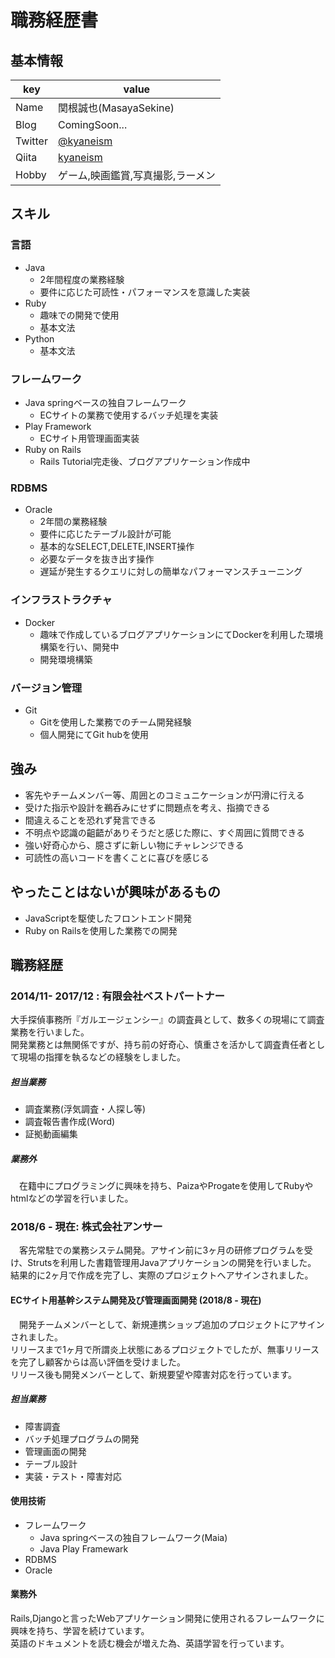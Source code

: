 # 職務経歴書
## 基本情報
|key|value|
|---|-----|
|Name|関根誠也(MasayaSekine)|
|Blog|ComingSoon...|
|Twitter|[@kyaneism](https://twitter.com/kyaneism)|
|Qiita|[kyaneism](https://qiita.com/kyaneism)|
|Hobby|ゲーム,映画鑑賞,写真撮影,ラーメン|

## スキル
### 言語
- Java
  - 2年間程度の業務経験
  - 要件に応じた可読性・パフォーマンスを意識した実装
- Ruby
  - 趣味での開発で使用
  - 基本文法
- Python
  - 基本文法

### フレームワーク
- Java springベースの独自フレームワーク
  - ECサイトの業務で使用するバッチ処理を実装
- Play Framework
  - ECサイト用管理画面実装
- Ruby on Rails
  - Rails Tutorial完走後、ブログアプリケーション作成中

### RDBMS
- Oracle
  - 2年間の業務経験
  - 要件に応じたテーブル設計が可能
  - 基本的なSELECT,DELETE,INSERT操作
  - 必要なデータを抜き出す操作
  - 遅延が発生するクエリに対しの簡単なパフォーマンスチューニング
  
### インフラストラクチャ
- Docker
  - 趣味で作成しているブログアプリケーションにてDockerを利用した環境構築を行い、開発中
  - 開発環境構築

### バージョン管理
- Git
  - Gitを使用した業務でのチーム開発経験
  - 個人開発にてGit hubを使用

## 強み
- 客先やチームメンバー等、周囲とのコミュニケーションが円滑に行える
- 受けた指示や設計を鵜呑みにせずに問題点を考え、指摘できる
- 間違えることを恐れず発言できる
- 不明点や認識の齟齬がありそうだと感じた際に、すぐ周囲に質問できる
- 強い好奇心から、臆さずに新しい物にチャレンジできる
- 可読性の高いコードを書くことに喜びを感じる

## やったことはないが興味があるもの
- JavaScriptを駆使したフロントエンド開発
- Ruby on Railsを使用した業務での開発

## 職務経歴
### 2014/11- 2017/12 : 有限会社ベストパートナー
  大手探偵事務所『ガルエージェンシー』の調査員として、数多くの現場にて調査業務を行いました。  
  開発業務とは無関係ですが、持ち前の好奇心、慎重さを活かして調査責任者として現場の指揮を執るなどの経験をしました。
##### 担当業務
- 調査業務(浮気調査・人探し等)
- 調査報告書作成(Word)
- 証拠動画編集
##### 業務外
　在籍中にプログラミングに興味を持ち、PaizaやProgateを使用してRubyやhtmlなどの学習を行いました。

### 2018/6 - 現在: 株式会社アンサー
　客先常駐での業務システム開発。アサイン前に3ヶ月の研修プログラムを受け、Strutsを利用した書籍管理用Javaアプリケーションの開発を行いました。  
結果的に2ヶ月で作成を完了し、実際のプロジェクトへアサインされました。
#### ECサイト用基幹システム開発及び管理画面開発 (2018/8 - 現在)
　開発チームメンバーとして、新規連携ショップ追加のプロジェクトにアサインされました。  
リリースまで1ヶ月で所謂炎上状態にあるプロジェクトでしたが、無事リリースを完了し顧客からは高い評価を受けました。  
リリース後も開発メンバーとして、新規要望や障害対応を行っています。  

##### 担当業務
- 障害調査
- バッチ処理プログラムの開発
- 管理画面の開発
- テーブル設計
- 実装・テスト・障害対応

#### 使用技術
- フレームワーク
  - Java springベースの独自フレームワーク(Maia)
  - Java Play Framewark
- RDBMS
 - Oracle

#### 業務外
  Rails,Djangoと言ったWebアプリケーション開発に使用されるフレームワークに興味を持ち、学習を続けています。  
  英語のドキュメントを読む機会が増えた為、英語学習を行っています。
